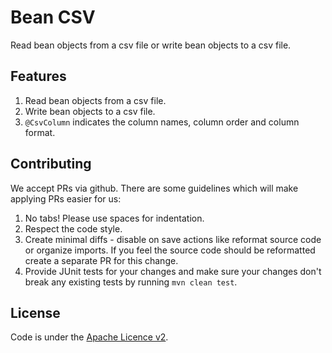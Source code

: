 # Bean CSV
Read bean objects from a csv file or write bean objects to a csv file.

## Features
1. Read bean objects from a csv file.
1. Write bean objects to a csv file.
1. `@CsvColumn` indicates the column names, column order and column format.

## Contributing
We accept PRs via github. There are some guidelines which will make applying PRs easier for us:

1. No tabs! Please use spaces for indentation.
1. Respect the code style.
1. Create minimal diffs - disable on save actions like reformat source code or organize imports. If you feel the source code should be reformatted create a separate PR for this change.
1. Provide JUnit tests for your changes and make sure your changes don't break any existing tests by running `mvn clean test`.

## License
Code is under the [Apache Licence v2](https://www.apache.org/licenses/LICENSE-2.0.txt).
